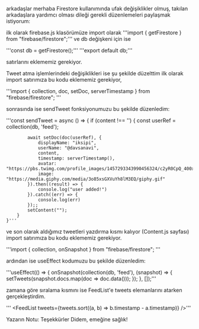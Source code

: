 arkadaşlar merhaba Firestore kullanımında ufak değişiklikler olmuş, takılan arkadaşlara yardımcı olması dileği gerekli düzenlemeleri paylaşmak istiyorum: 

ilk olarak firebase.js klasörümüze import olarak  '''import { getFirestore } from "firebase/firestore";''' ve db değişkeni için ise 

'''const db = getFirestore();'''
'''export default db;''' 

satırlarını eklememiz gerekiyor.

Tweet atma işlemlerindeki değişiklikleri ise şu şekilde düzelttim ilk olarak import satırımıza bu kodu eklememiz gerekiyor, 

'''import { collection, doc, setDoc, serverTimestamp } from "firebase/firestore"; '''

sonrasında ise sendTweet fonksiyonumuzu bu şekilde düzenledim:

'''const sendTweet = async () => {
        if (content !== '') {
            const userRef = collection(db, 'feed');

            await setDoc(doc(userRef), {
                displayName: "iksipi",
                userName: "@davsanavi",
                content,
                timestamp: serverTimestamp(),
                avatar: "https://pbs.twimg.com/profile_images/1457293343990456324/c2yR0CpQ_400x400.jpg",
                image: "https://media.giphy.com/media/3o85xsGXVuYh8lM3EQ/giphy.gif"
            }).then((result) => {
                console.log("user added!")
            }).catch((err) => {
                console.log(err)
            });;
            setContent("");
        }
    }'''

ve son olarak aldığımız tweetleri yazdırma kısmı kalıyor (Content.js sayfası)  import satırımıza bu kodu eklememiz gerekiyor.

'''import { collection, onSnapshot } from "firebase/firestore"; '''

ardından ise useEffect kodumuzu bu şekilde düzenledim:

'''useEffect(() => {
        onSnapshot(collection(db, 'feed'), (snapshot) => {
            setTweets(snapshot.docs.map(doc => doc.data()));
        });
    }, []);'''

zamana göre sıralama kısmını ise FeedList'e tweets elemanlarını atarken gerçekleştirdim.

''' <FeedList tweets={tweets.sort((a, b) => b.timestamp - a.timestamp)} />'''

 Yazarın Notu: Teşekkürler Didem, emeğine sağlık!